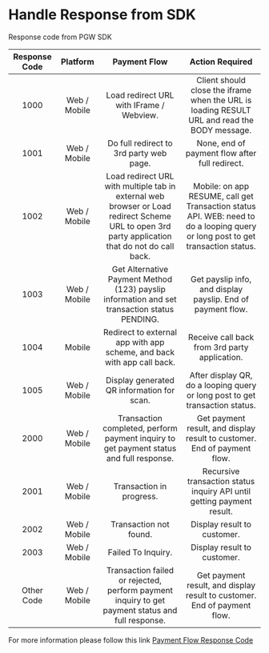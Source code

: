 # Handle Response from SDK

Response code from PGW SDK

| Response Code |Platform|              Payment Flow              |                                                         Action Required                                                         |
|:-------------:| :-----: |:--------------------------------------:|:-------------------------------------------------------------------------------------------------------------------------------:|
|     1000      |Web / Mobile|Load redirect URL with IFrame / Webview.|                  Client should close the iframe when the URL is loading RESULT URL and read the BODY message.                   |
|     1001      |Web / Mobile|Do full redirect to 3rd party web page.|                                         None, end of payment flow after full redirect.                                          |
|     1002      |Web / Mobile|Load redirect URL with multiple tab in external web browser or Load redirect Scheme URL to open 3rd party application that do not do call back.| Mobile: on app RESUME, call get Transaction status API. WEB: need to do a looping query or long post to get transaction status. |
|     1003      |Web / Mobile|Get Alternative Payment Method (123) payslip information and set transaction status PENDING.|                                   Get payslip info, and display payslip. End of payment flow.                                   |
|     1004      |Mobile|Redirect to external app with app scheme, and back with app call back.|                                          Receive call back from 3rd party application.                                          |
|     1005      |Web / Mobile|Display generated QR information for scan.|                          After display QR, do a looping query or long post to get transaction status.                           |
|     2000      |Web / Mobile|Transaction completed, perform payment inquiry to get payment status and full response.|                            Get payment result, and display result to customer. End of payment flow.                             |
|     2001      |Web / Mobile|Transaction in progress.|                             Recursive transaction status inquiry API until getting payment result.                              |
|     2002      |Web / Mobile|Transaction not found.|                                                   Display result to customer.                                                   |
|     2003      |Web / Mobile|Failed To Inquiry.|                                                   Display result to customer.                                                   |
|  Other Code   |Web / Mobile|Transaction failed or rejected, perform payment inquiry to get payment status and full response.|                            Get payment result, and display result to customer. End of payment flow.                             |

For more information please follow this link [Payment Flow Response Code](https://developer.2c2p.com/docs/payment-flow-response-code)

